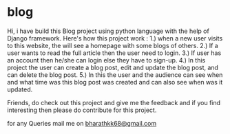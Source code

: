 # blog
Hi, i have build this Blog project using python language with the help of Django framework.
Here's how this project work :
1.) when a new user visits to this website, the will see a homepage with some blogs of others.
2.) If a user wants to read the full article then the user need to login.
3.) If user has an account then he/she can login else they have to sign-up.
4.) In this project the user can create a blog post, edit and update the blog post, and can delete the blog post. 
5.) In this the user and the audience can see when and what time was this blog post was created and can also see when was it updated.

Friends, do check out this project and give me the feedback and if you find interesting then please do contribute for this project.

for any Queries mail me on bharathkk68@gmail.com
